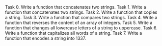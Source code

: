 Task 0. Write a function that concatenates two strings.
Task 1. Write a function that concatenates two strings.
Task 2. Write a function that copies a string.
Task 3. Write a function that compares two strings.
Task 4. Write a function that reverses the content of an array of integers.
Task 5. Write a function that changes all lowercase letters of a string to uppercase.
Task 6. Write a function that capitalizes all words of a string.
Task 7. Write a function that encodes a string into 1337.
